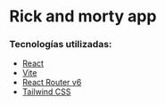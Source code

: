 # Rick and morty app
### Tecnologías utilizadas:
- [React](https://es.reactjs.org/)
- [Vite](https://vitejs.dev/)
- [React Router v6](https://reactrouter.com/)
- [Tailwind CSS](https://tailwindcss.com/)

